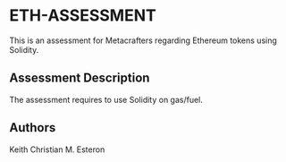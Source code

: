 # ETH-ASSESSMENT

This is an assessment for Metacrafters regarding Ethereum tokens using Solidity.

## Assessment Description

The assessment requires to use Solidity on gas/fuel.

## Authors
Keith Christian M. Esteron
